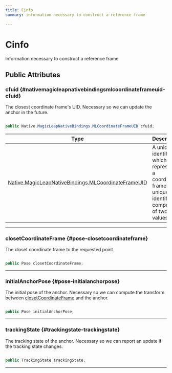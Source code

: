```yaml
---
title: Cinfo
summary: information necessary to construct a reference frame 

---
```


# Cinfo




Information necessary to construct a reference frame   





## Public Attributes

### cfuid {#nativemagicleapnativebindingsmlcoordinateframeuid-cfuid}

The closest coordinate frame's UID. Necessary so we can update the anchor in the future. 

```csharp

public Native.MagicLeapNativeBindings.MLCoordinateFrameUID cfuid;

```

| Type | Description  | 
|--|--|
| [Native.MagicLeapNativeBindings.MLCoordinateFrameUID](/versioned_docs/version-03-Jan-2023/unity-api/api/UnityEngine.XR.MagicLeap.Native/MagicLeapNativeBindings/UnityEngine.XR.MagicLeap.Native.MagicLeapNativeBindings.MLCoordinateFrameUID.md) | A unique identifier which represents a coordinate frame. The unique identifier is comprised of two values.  |





-----------

### closetCoordinateFrame {#pose-closetcoordinateframe}

The closet coordinate frame to the requested point 

```csharp

public Pose closetCoordinateFrame;

```






-----------

### initialAnchorPose {#pose-initialanchorpose}

The initial pose of the anchor. Necessary so we can compute the transform between [closetCoordinateFrame](/versioned_docs/version-03-Jan-2023/unity-api/api/UnityEngine.XR.MagicLeap/ReferenceFrame/UnityEngine.XR.MagicLeap.ReferenceFrame.Cinfo.md#pose-closetcoordinateframe) and the anchor. 

```csharp

public Pose initialAnchorPose;

```






-----------

### trackingState {#trackingstate-trackingstate}

The tracking state of the anchor. Necessary so we can report an update if the tracking state changes. 

```csharp

public TrackingState trackingState;

```






-----------

